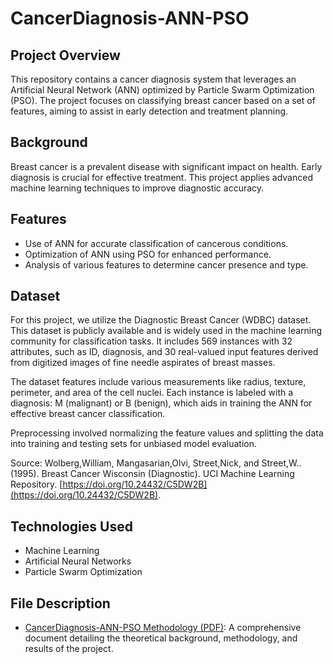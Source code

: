 # CancerDiagnosis-ANN-PSO

## Project Overview
This repository contains a cancer diagnosis system that leverages an Artificial Neural Network (ANN) optimized by Particle Swarm Optimization (PSO). The project focuses on classifying breast cancer based on a set of features, aiming to assist in early detection and treatment planning.

## Background
Breast cancer is a prevalent disease with significant impact on health. Early diagnosis is crucial for effective treatment. This project applies advanced machine learning techniques to improve diagnostic accuracy.

## Features
- Use of ANN for accurate classification of cancerous conditions.
- Optimization of ANN using PSO for enhanced performance.
- Analysis of various features to determine cancer presence and type.

## Dataset
For this project, we utilize the Diagnostic Breast Cancer (WDBC) dataset. This dataset is publicly available and is widely used in the machine learning community for classification tasks. It includes 569 instances with 32 attributes, such as ID, diagnosis, and 30 real-valued input features derived from digitized images of fine needle aspirates of breast masses.

The dataset features include various measurements like radius, texture, perimeter, and area of the cell nuclei. Each instance is labeled with a diagnosis: M (malignant) or B (benign), which aids in training the ANN for effective breast cancer classification.

Preprocessing involved normalizing the feature values and splitting the data into training and testing sets for unbiased model evaluation.

Source: Wolberg,William, Mangasarian,Olvi, Street,Nick, and Street,W.. (1995). Breast Cancer Wisconsin (Diagnostic). UCI Machine Learning Repository. [https://doi.org/10.24432/C5DW2B](https://doi.org/10.24432/C5DW2B).

## Technologies Used
- Machine Learning
- Artificial Neural Networks
- Particle Swarm Optimization

## File Description
- [CancerDiagnosis-ANN-PSO Methodology (PDF)](BreastCancerClassification.pdf): A comprehensive document detailing the theoretical background, methodology, and results of the project.
